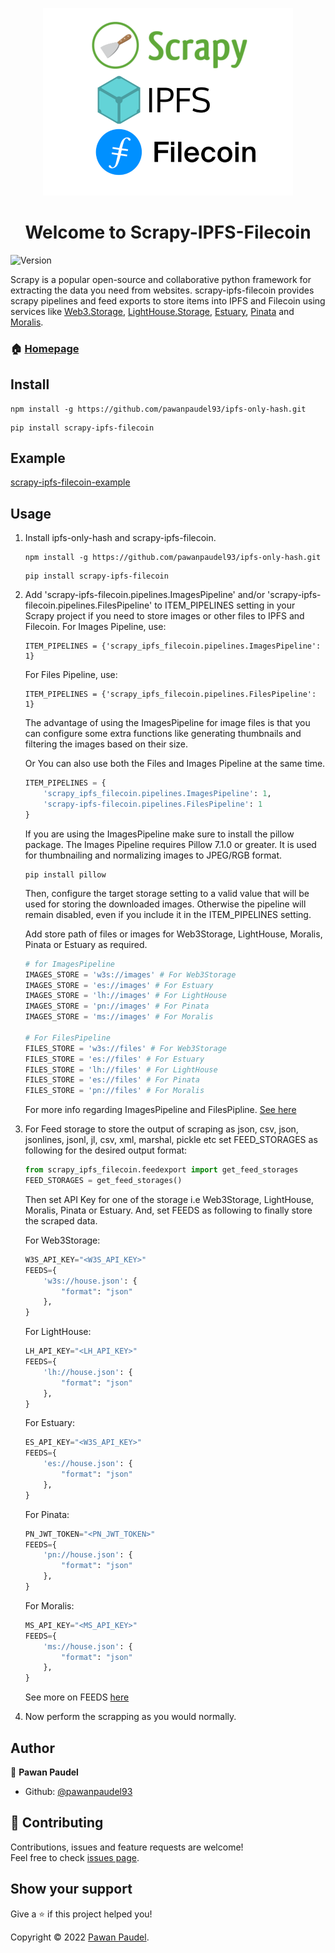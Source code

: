 <p align="center"><img src="https://raw.githubusercontent.com/pawanpaudel93/scrapy-ipfs-filecoin/main/logo.png" alt="original" width="400" height="300"></p>

<h1 align="center">Welcome to Scrapy-IPFS-Filecoin</h1>
<p>
  <img alt="Version" src="https://img.shields.io/badge/version-0.0.2-blue.svg?cacheSeconds=2592000" />
</p>

Scrapy is a popular open-source and collaborative python framework for extracting the data you need from websites. scrapy-ipfs-filecoin provides scrapy pipelines and feed exports to store items into IPFS and Filecoin using services like [Web3.Storage](https://web3.storage/), [LightHouse.Storage](https://lighthouse.storage/), [Estuary](https://estuary.tech/), [Pinata](https://www.pinata.cloud/) and [Moralis](https://moralis.io/).

### 🏠 [Homepage](https://github.com/pawanpaudel93/scrapy-ipfs-filecoin)

## Install

```shell
npm install -g https://github.com/pawanpaudel93/ipfs-only-hash.git
```
```shell
pip install scrapy-ipfs-filecoin
```

## Example

[scrapy-ipfs-filecoin-example](https://github.com/pawanpaudel93/scrapy-ipfs-filecoin-example)
	
## Usage
1. Install ipfs-only-hash and scrapy-ipfs-filecoin.

	```shell
	npm install -g https://github.com/pawanpaudel93/ipfs-only-hash.git
	```
	```shell
	pip install scrapy-ipfs-filecoin
	```

2. Add 'scrapy-ipfs-filecoin.pipelines.ImagesPipeline' and/or 'scrapy-ipfs-filecoin.pipelines.FilesPipeline' to ITEM_PIPELINES setting in your Scrapy project if you need to store images or other files to IPFS and Filecoin.
	For Images Pipeline, use:

	```shell
	ITEM_PIPELINES = {'scrapy_ipfs_filecoin.pipelines.ImagesPipeline': 1}
	```
	
	For Files Pipeline, use:

	```shell
	ITEM_PIPELINES = {'scrapy_ipfs_filecoin.pipelines.FilesPipeline': 1}
	```
	
	The advantage of using the ImagesPipeline for image files is that you can configure some extra functions like generating thumbnails and filtering the images based on their size.
	
	Or You can also use both the Files and Images Pipeline at the same time.
	
	```python
	ITEM_PIPELINES = {
		'scrapy_ipfs_filecoin.pipelines.ImagesPipeline': 1,
		'scrapy-ipfs-filecoin.pipelines.FilesPipeline': 1
	}
	```
	
	If you are using the ImagesPipeline make sure to install the pillow package. The Images Pipeline requires Pillow 7.1.0 or greater. It is used for thumbnailing and normalizing images to JPEG/RGB format.

	```shell
	pip install pillow
	```
	
	Then, configure the target storage setting to a valid value that will be used for storing the downloaded images. Otherwise the pipeline will remain disabled, even if you include it in the ITEM_PIPELINES setting.
	
	Add store path of files or images for Web3Storage, LightHouse, Moralis, Pinata or Estuary as required.
	```python
	# for ImagesPipeline
	IMAGES_STORE = 'w3s://images' # For Web3Storage
	IMAGES_STORE = 'es://images' # For Estuary
	IMAGES_STORE = 'lh://images' # For LightHouse
	IMAGES_STORE = 'pn://images' # For Pinata
	IMAGES_STORE = 'ms://images' # For Moralis
	
	# For FilesPipeline
	FILES_STORE = 'w3s://files' # For Web3Storage
	FILES_STORE = 'es://files' # For Estuary
	FILES_STORE = 'lh://files' # For LightHouse
	FILES_STORE = 'es://files' # For Pinata
	FILES_STORE = 'pn://files' # For Moralis
	```
	For more info regarding ImagesPipeline and FilesPipline. [See here](https://docs.scrapy.org/en/latest/topics/media-pipeline.html)

3. For Feed storage to store the output of scraping as json, csv, json, jsonlines, jsonl, jl, csv, xml, marshal, pickle etc set FEED_STORAGES as following for the desired output format:

	```python
	from scrapy_ipfs_filecoin.feedexport import get_feed_storages
	FEED_STORAGES = get_feed_storages()
	```
	Then set API Key for one of the storage i.e Web3Storage, LightHouse, Moralis, Pinata or Estuary. And, set FEEDS as following to finally store the scraped data.

	For Web3Storage:
	```python
	W3S_API_KEY="<W3S_API_KEY>"
	FEEDS={
		'w3s://house.json': {
			"format": "json"
		},
	}
	```

	For LightHouse:
	```python
	LH_API_KEY="<LH_API_KEY>"
	FEEDS={
		'lh://house.json': {
			"format": "json"
		},
	}
	```

	For Estuary:
	```python
	ES_API_KEY="<W3S_API_KEY>"
	FEEDS={
		'es://house.json': {
			"format": "json"
		},
	}
	```
	
	For Pinata:
	```python
	PN_JWT_TOKEN="<PN_JWT_TOKEN>"
	FEEDS={
		'pn://house.json': {
			"format": "json"
		},
	}
	```
	
	For Moralis:
	```python
	MS_API_KEY="<MS_API_KEY>"
	FEEDS={
		'ms://house.json': {
			"format": "json"
		},
	}
	```
	
	See more on FEEDS [here](https://docs.scrapy.org/en/latest/topics/feed-exports.html#feeds)

4. Now perform the scrapping as you would normally.

## Author

👤 **Pawan Paudel**

- Github: [@pawanpaudel93](https://github.com/pawanpaudel93)

## 🤝 Contributing

Contributions, issues and feature requests are welcome!<br />Feel free to check [issues page](https://github.com/pawanpaudel93/scrapy-ipfs-filecoin/issues).

## Show your support

Give a ⭐️ if this project helped you!

Copyright © 2022 [Pawan Paudel](https://github.com/pawanpaudel93).<br />
